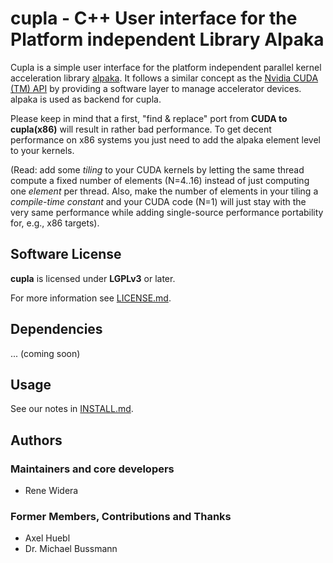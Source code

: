 **cupla** - C++ User interface for the Platform independent Library Alpaka
==========================================================================

Cupla is a simple user interface for the platform independent parallel kernel
acceleration library
[alpaka](https://github.com/ComputationalRadiationPhysics/alpaka).
It follows a similar concept as the
[Nvidia CUDA (TM) API](https://developer.nvidia.com/cuda-zone) by
providing a software layer to manage accelerator devices.
alpaka is used as backend for cupla.

Please keep in mind that a first, "find & replace" port from
**CUDA to cupla(x86)** will result in rather bad performance. To get decent
performance on x86 systems you just need to add the alpaka element level to
your kernels.

(Read: add some *tiling* to your CUDA kernels by letting the same thread
compute a fixed number of elements (N=4..16) instead of just computing one
*element* per thread. Also, make the number of elements in your tiling a
*compile-time constant* and your CUDA code (N=1) will just stay with the
very same performance while adding single-source performance portability for,
e.g., x86 targets).


Software License
----------------

**cupla** is licensed under **LGPLv3** or later.

For more information see [LICENSE.md](LICENSE.md).


Dependencies
------------

... (coming soon)

Usage
-----

See our notes in [INSTALL.md](INSTALL.md).


Authors
-------

### Maintainers and core developers

- Rene Widera

### Former Members, Contributions and Thanks

- Axel Huebl
- Dr. Michael Bussmann
